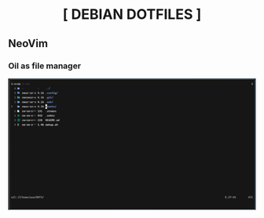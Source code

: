 <div align="center">
    <h1>[ DEBIAN DOTFILES ]</h1>
</div>

## NeoVim

### Oil as file manager

![aye](./assets/oilfm.png)
